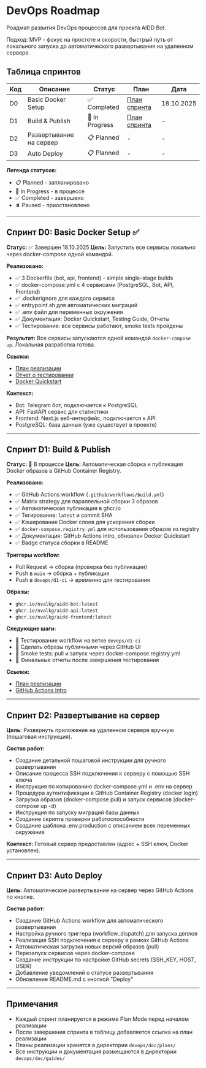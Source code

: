 # DevOps Roadmap

Роадмап развития DevOps процессов для проекта AIDD Bot.

Подход: MVP - фокус на простоте и скорости, быстрый путь от локального запуска до автоматического развертывания на удаленном сервере.

## Таблица спринтов

| Код | Описание | Статус | План | Дата |
|-----|----------|--------|------|------|
| D0 | Basic Docker Setup | ✅ Completed | [План спринта](plans/d0-basic-docker-setup.md) | 18.10.2025 |
| D1 | Build & Publish | 🚧 In Progress | [План спринта](plans/d1-build-publish.md) | - |
| D2 | Развертывание на сервер | 📋 Planned | - | - |
| D3 | Auto Deploy | 📋 Planned | - | - |

**Легенда статусов:**
- 📋 Planned - запланировано
- 🚧 In Progress - в процессе
- ✅ Completed - завершено
- ⏸️ Paused - приостановлено

---

## Спринт D0: Basic Docker Setup ✅

**Статус:** ✅ Завершен 18.10.2025
**Цель:** Запустить все сервисы локально через docker-compose одной командой.

**Реализовано:**
- ✅ 3 Dockerfile (bot, api, frontend) - simple single-stage builds
- ✅ docker-compose.yml с 4 сервисами (PostgreSQL, Bot, API, Frontend)
- ✅ .dockerignore для каждого сервиса
- ✅ entrypoint.sh для автоматических миграций
- ✅ .env файл для переменных окружения
- ✅ Документация: Docker Quickstart, Testing Guide, Отчеты
- ✅ Тестирование: все сервисы работают, smoke tests пройдены

**Результат:**
Все сервисы запускаются одной командой `docker-compose up`. Локальная разработка готова.

**Ссылки:**
- [План реализации](plans/d0-basic-docker-setup.md)
- [Отчет о тестировании](reports/d0-testing-report.md)
- [Docker Quickstart](guides/docker-quickstart.md)

**Контекст:**
- Bot: Telegram бот, подключается к PostgreSQL
- API: FastAPI сервис для статистики
- Frontend: Next.js веб-интерфейс, подключается к API
- PostgreSQL: база данных (уже существует в проекте)

---

## Спринт D1: Build & Publish

**Статус:** 🚧 В процессе
**Цель:** Автоматическая сборка и публикация Docker образов в GitHub Container Registry.

**Реализовано:**
- ✅ GitHub Actions workflow (`.github/workflows/build.yml`)
- ✅ Matrix strategy для параллельной сборки 3 образов
- ✅ Автоматическая публикация в ghcr.io
- ✅ Тегирование: `latest` и commit SHA
- ✅ Кэширование Docker слоев для ускорения сборки
- ✅ `docker-compose.registry.yml` для использования образов из registry
- ✅ Документация: GitHub Actions intro, обновлен Docker Quickstart
- ✅ Badge статуса сборки в README

**Триггеры workflow:**
- Pull Request → сборка (проверка без публикации)
- Push в `main` → сборка + публикация
- Push в `devops/d1-ci` → временно для тестирования

**Образы:**
- `ghcr.io/nvalkg/aidd-bot:latest`
- `ghcr.io/nvalkg/aidd-api:latest`
- `ghcr.io/nvalkg/aidd-frontend:latest`

**Следующие шаги:**
- 🔄 Тестирование workflow на ветке `devops/d1-ci`
- 🔄 Сделать образы публичными через GitHub UI
- 🔄 Smoke tests: pull и запуск через docker-compose.registry.yml
- 🔄 Финальные отчеты после завершения тестирования

**Ссылки:**
- [План реализации](plans/d1-build-publish.md)
- [GitHub Actions Intro](guides/github-actions-intro.md)

---

## Спринт D2: Развертывание на сервер

**Цель:** Развернуть приложение на удаленном сервере вручную (пошаговая инструкция).

**Состав работ:**
- Создание детальной пошаговой инструкции для ручного развертывания
- Описание процесса SSH подключения к серверу с помощью SSH ключа
- Инструкция по копированию docker-compose.yml и .env на сервер
- Процедура аутентификации в GitHub Container Registry (docker login)
- Загрузка образов (docker-compose pull) и запуск сервисов (docker-compose up -d)
- Инструкция по запуску миграций базы данных
- Создание скрипта проверки работоспособности
- Создание шаблона .env.production с описанием всех переменных окружения

**Контекст:** Готовый сервер предоставлен (адрес + SSH ключ, Docker установлен).

---

## Спринт D3: Auto Deploy

**Цель:** Автоматическое развертывание на сервер через GitHub Actions по кнопке.

**Состав работ:**
- Создание GitHub Actions workflow для автоматического развертывания
- Настройка ручного триггера (workflow_dispatch) для запуска деплоя
- Реализация SSH подключения к серверу в рамках GitHub Actions
- Автоматическая загрузка новых версий образов (pull)
- Перезапуск сервисов через docker-compose
- Создание инструкции по настройке GitHub secrets (SSH_KEY, HOST, USER)
- Добавление уведомлений о статусе развертывания
- Обновление README.md с кнопкой "Deploy"

---

## Примечания

- Каждый спринт планируется в режиме Plan Mode перед началом реализации
- После завершения спринта в таблицу добавляется ссылка на план реализации
- Планы реализации хранятся в директории `devops/doc/plans/`
- Все инструкции и документация размещаются в директории `devops/doc/guides/`
